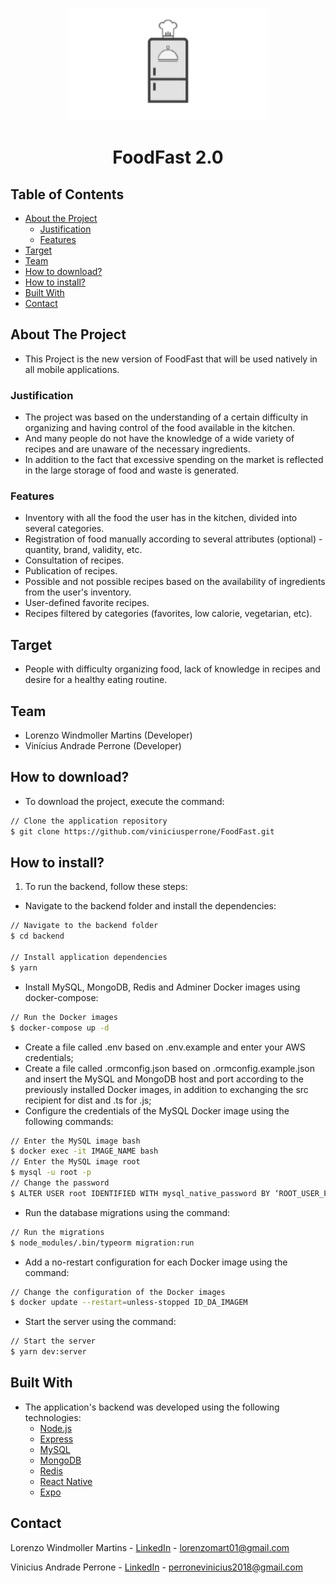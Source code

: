 <p align="center">
  <a href="https://github.com/lorenzowind/UBEMath">
    <img src="./mobile/src/assets/logo_foodfast.png" alt="Logo" height="180">
  </a>

  <h1 align="center">FoodFast 2.0</h1>
</p>

## Table of Contents
* [About the Project](#about-the-project)
  * [Justification](#justification)
  * [Features](#features)
* [Target](#target)
* [Team](#Team)
* [How to download?](#how-to-download)
* [How to install?](#how-to-install)
* [Built With](#built-with)
* [Contact](#contact)


## About The Project
- This Project is the new version of FoodFast that will be used natively in all mobile applications.

### Justification
- The project was based on the understanding of a certain difficulty in organizing and having control of the food available in the kitchen.
- And many people do not have the knowledge of a wide variety of recipes and are unaware of the necessary ingredients.
- In addition to the fact that excessive spending on the market is reflected in the large storage of food and waste is generated.

### Features
- Inventory with all the food the user has in the kitchen, divided into several categories.
- Registration of food manually according to several attributes (optional) - quantity, brand, validity, etc.
- Consultation of recipes.
- Publication of recipes.
- Possible and not possible recipes based on the availability of ingredients from the user's inventory.
- User-defined favorite recipes.
- Recipes filtered by categories (favorites, low calorie, vegetarian, etc).

## Target
- People with difficulty organizing food, lack of knowledge in recipes and desire for a healthy eating routine.

## Team
- Lorenzo Windmoller Martins (Developer)
- Vinícius Andrade Perrone (Developer)

## How to download?
- To download the project, execute the command:
```bash
// Clone the application repository
$ git clone https://github.com/viniciusperrone/FoodFast.git
```

## How to install?
1. To run the backend, follow these steps:
- Navigate to the backend folder and install the dependencies:
```bash
// Navigate to the backend folder
$ cd backend

// Install application dependencies
$ yarn
```
- Install MySQL, MongoDB, Redis and Adminer Docker images using docker-compose:
```bash
// Run the Docker images
$ docker-compose up -d
```
- Create a file called .env based on .env.example and enter your AWS credentials;
- Create a file called .ormconfig.json based on .ormconfig.example.json and insert the MySQL and MongoDB host and port according to the previously installed Docker images, in addition to exchanging the src recipient for dist and .ts for .js;
- Configure the credentials of the MySQL Docker image using the following commands:
```bash
// Enter the MySQL image bash
$ docker exec -it IMAGE_NAME bash
// Enter the MySQL image root
$ mysql -u root -p
// Change the password
$ ALTER USER root IDENTIFIED WITH mysql_native_password BY ‘ROOT_USER_PASSWORD’;
```
- Run the database migrations using the command:
```bash
// Run the migrations
$ node_modules/.bin/typeorm migration:run
```
- Add a no-restart configuration for each Docker image using the command:
```bash
// Change the configuration of the Docker images
$ docker update --restart=unless-stopped ID_DA_IMAGEM
```
- Start the server using the command:
```bash
// Start the server
$ yarn dev:server
```
## Built With
- The application's backend was developed using the following technologies:
  - [Node.js](https://nodejs.org/en/)
  - [Express](https://expressjs.com/pt-br/)
  - [MySQL](https://www.mysql.com/)
  - [MongoDB](https://www.mongodb.com/)
  - [Redis](https://redis.io/)
  - [React Native](https://reactnative.dev/)
  - [Expo](https://expo.dev/)

## Contact
Lorenzo Windmoller Martins - [LinkedIn](https://www.linkedin.com/in/lorenzo-windmoller-martins/) - lorenzomart01@gmail.com

Vinicius Andrade Perrone - [LinkedIn](https://www.linkedin.com/in/vinicius-perrone) - perronevinicius2018@gmail.com
